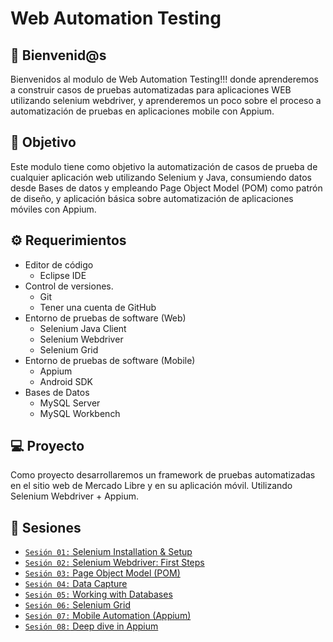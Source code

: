# Web Automation Testing

## :wave: Bienvenid@s

Bienvenidos al modulo de Web Automation Testing!!! donde aprenderemos a construir casos de pruebas automatizadas para aplicaciones WEB utilizando selenium webdriver, y aprenderemos un poco sobre el proceso a automatización de pruebas en aplicaciones mobile con Appium.

## :dart: Objetivo

Este modulo tiene como objetivo la automatización de casos de prueba de cualquier aplicación web utilizando Selenium y Java, consumiendo datos desde Bases de datos y empleando Page Object Model (POM) como patrón de diseño, y aplicación básica sobre automatización de aplicaciones móviles con Appium.

## :gear: Requerimientos

- Editor de código
  - Eclipse IDE
- Control de versiones.
  - Git
  - Tener una cuenta de GitHub
- Entorno de pruebas de software (Web)
  - Selenium Java Client
  - Selenium Webdriver
  - Selenium Grid
- Entorno de pruebas de software (Mobile)
  - Appium
  - Android SDK
- Bases de Datos
  - MySQL Server 
  - MySQL Workbench

## 💻 Proyecto

Como proyecto desarrollaremos un framework de pruebas automatizadas en el sitio web de Mercado Libre y en su aplicación móvil. Utilizando Selenium Webdriver +  Appium.		

## :bookmark_tabs: Sesiones

- [`Sesión 01:` Selenium Installation & Setup](./Sesion-01)
- [`Sesión 02:` Selenium Webdriver: First Steps](./Sesion-02)
- [`Sesión 03:` Page Object Model (POM)](./Sesion-03)
- [`Sesión 04:` Data Capture](./Sesion-04)
- [`Sesión 05:` Working with Databases](./Sesion-05)
- [`Sesión 06:` Selenium Grid](./Sesion-06)
- [`Sesión 07:` Mobile Automation (Appium)](./Sesion-07)
- [`Sesión 08:` Deep dive in Appium](./Sesion-08)
